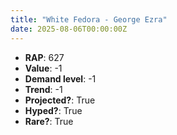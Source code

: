 ```yaml
---
title: "White Fedora - George Ezra"
date: 2025-08-06T00:00:00Z
---
```

- **RAP**: 627
- **Value**: -1
- **Demand level**: -1
- **Trend**: -1
- **Projected?**: True
- **Hyped?**: True
- **Rare?**: True
